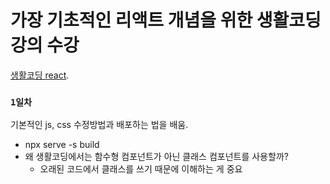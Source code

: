 # 가장 기초적인 리액트 개념을 위한 생활코딩 강의 수강



 [생활코딩 react](https://www.youtube.com/watch?v=XMb0w3KMw00&list=PLuHgQVnccGMCRv6f8H9K5Xwsdyg4sFSdi&index=1).

### `1일차`

기본적인 js, css 수정방법과 배포하는 법을 배움.
+ npx serve -s build
+ 왜 생활코딩에서는 함수형 컴포넌트가 아닌 클래스 컴포넌트를 사용할까?
  + 오래된 코드에서 클래스를 쓰기 때문에 이해하는 게 중요



